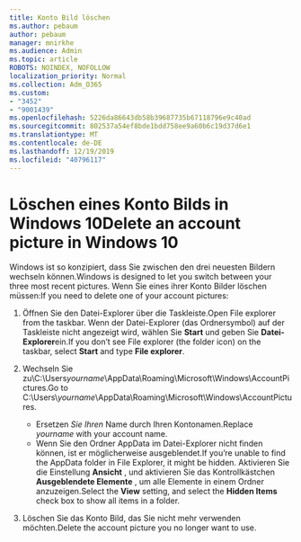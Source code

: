 ```yaml
---
title: Konto Bild löschen
ms.author: pebaum
author: pebaum
manager: mnirkhe
ms.audience: Admin
ms.topic: article
ROBOTS: NOINDEX, NOFOLLOW
localization_priority: Normal
ms.collection: Adm_O365
ms.custom:
- "3452"
- "9001439"
ms.openlocfilehash: 5226da86643db58b39687735b67118796e9c40ad
ms.sourcegitcommit: 802537a54ef8bde1bdd758ee9a60b6c19d37d6e1
ms.translationtype: MT
ms.contentlocale: de-DE
ms.lasthandoff: 12/19/2019
ms.locfileid: "40796117"
---
```

# <a name="delete-an-account-picture-in-windows-10"></a><span data-ttu-id="66125-102">Löschen eines Konto Bilds in Windows 10</span><span class="sxs-lookup"><span data-stu-id="66125-102">Delete an account picture in Windows 10</span></span>

<span data-ttu-id="66125-103">Windows ist so konzipiert, dass Sie zwischen den drei neuesten Bildern wechseln können.</span><span class="sxs-lookup"><span data-stu-id="66125-103">Windows is designed to let you switch between your three most recent pictures.</span></span> <span data-ttu-id="66125-104">Wenn Sie eines ihrer Konto Bilder löschen müssen:</span><span class="sxs-lookup"><span data-stu-id="66125-104">If you need to delete one of your account pictures:</span></span>

1. <span data-ttu-id="66125-105">Öffnen Sie den Datei-Explorer über die Taskleiste.</span><span class="sxs-lookup"><span data-stu-id="66125-105">Open File explorer from the taskbar.</span></span> <span data-ttu-id="66125-106">Wenn der Datei-Explorer (das Ordnersymbol) auf der Taskleiste nicht angezeigt wird, wählen Sie **Start** und geben Sie **Datei-Explorer**ein.</span><span class="sxs-lookup"><span data-stu-id="66125-106">If you don’t see File explorer (the folder icon) on the taskbar, select **Start** and type **File explorer**.</span></span>

2. <span data-ttu-id="66125-107">Wechseln Sie zu\\C:\Users*yourname*\AppData\Roaming\Microsoft\Windows\AccountPictures.</span><span class="sxs-lookup"><span data-stu-id="66125-107">Go to C:\Users\\*yourname*\AppData\Roaming\Microsoft\Windows\AccountPictures.</span></span> 
    - <span data-ttu-id="66125-108">Ersetzen *Sie Ihren* Name durch Ihren Kontonamen.</span><span class="sxs-lookup"><span data-stu-id="66125-108">Replace *yourname* with your account name.</span></span>
    - <span data-ttu-id="66125-109">Wenn Sie den Ordner AppData im Datei-Explorer nicht finden können, ist er möglicherweise ausgeblendet.</span><span class="sxs-lookup"><span data-stu-id="66125-109">If you’re unable to find the AppData folder in File Explorer, it might be hidden.</span></span> <span data-ttu-id="66125-110">Aktivieren Sie die Einstellung **Ansicht** , und aktivieren Sie das Kontrollkästchen **Ausgeblendete Elemente** , um alle Elemente in einem Ordner anzuzeigen.</span><span class="sxs-lookup"><span data-stu-id="66125-110">Select the **View** setting, and select the **Hidden Items** check box to show all items in a folder.</span></span>

3. <span data-ttu-id="66125-111">Löschen Sie das Konto Bild, das Sie nicht mehr verwenden möchten.</span><span class="sxs-lookup"><span data-stu-id="66125-111">Delete the account picture you no longer want to use.</span></span>
 
 